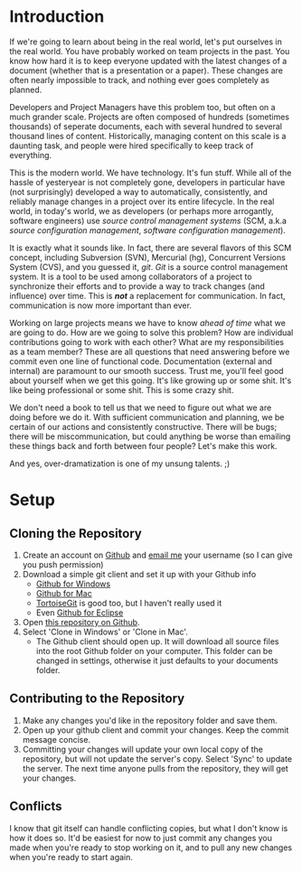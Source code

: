 # Introduction
If we're going to learn about being in the real world, let's put ourselves in the real world.
You have probably worked on team projects in the past.
You know how hard it is to keep everyone updated with the latest changes of a document (whether that is a presentation or a paper).
These changes are often nearly impossible to track, and nothing ever goes completely as planned.

Developers and Project Managers have this problem too, but often on a much grander scale.
Projects are often composed of hundreds (sometimes thousands) of seperate documents, each with several hundred to several thousand lines of content.
Historically, managing content on this scale is a daunting task, and people were hired specifically to keep track of everything.

This is the modern world.
We have technology.
It's fun stuff.
While all of the hassle of yesteryear is not completely gone, developers in particular have (not surprisingly) developed a way to automatically, consistently, and reliably manage changes in a project over its entire lifecycle.
In the real world, in today's world, we as developers (or perhaps more arrogantly, software engineers) use *source control management systems* (SCM, a.k.a *source configuration management*, *software configuration management*).

It is exactly what it sounds like.
In fact, there are several flavors of this SCM concept, including Subversion (SVN), Mercurial (hg), Concurrent Versions System (CVS), and you guessed it, *git*.
*Git* is a source control management system.
It is a tool to be used among collaborators of a project to synchronize their efforts and to provide a way to track changes (and influence) over time.
This is ***not*** a replacement for communication.
In fact, communication is now more important than ever.

Working on large projects means we have to know *ahead of time* what we are going to do.
How are we going to solve this problem?
How are individual contributions going to work with each other?
What are my responsibilities as a team member?
These are all questions that need answering before we commit even one line of functional code.
Documentation (external and internal) are paramount to our smooth success.
Trust me, you'll feel good about yourself when we get this going.
It's like growing up or some shit.
It's like being professional or some shit.
This is some crazy shit.

We don't need a book to tell us that we need to figure out what we are doing before we do it. With sufficient communication and planning, we be certain of our actions and consistently constructive.
There will be bugs; there will be miscommunication, but could anything be worse than emailing these things back and forth between four people? Let's make this work.

And yes, over-dramatization is one of my unsung talents. ;)

# Setup

## Cloning the Repository
1. Create an account on [Github](http://www.github.com) and [email me](mailto:seallred@smcm.edu) your username (so I can give you push permission)
2. Download a simple git client and set it up with your Github info
	* [Github for Windows](http://windows.github.com)
	* [Github for Mac](http://mac.github.com)
	* [TortoiseGit](http://code.google.com/p/tortoisegit/) is good too, but I haven't really used it
	* Even [Github for Eclipse](http://eclipse.github.com)
3. Open [this repository on Github](https://github.com/vermiculus/se-blackjack).
4. Select 'Clone in Windows' or 'Clone in Mac'.
	* The Github client should open up. It will download all source files into the root Github folder on your computer. This folder can be changed in settings, otherwise it just defaults to your documents folder.

## Contributing to the Repository
1. Make any changes you'd like in the repository folder and save them.
2. Open up your github client and commit your changes. Keep the commit message concise.
3. Committing your changes will update your own local copy of the repository, but will not update the server's copy.
Select 'Sync' to update the server. The next time anyone pulls from the repository, they will get your changes.

## Conflicts
I know that git itself can handle conflicting copies, but what I don't know is how it does so.
It'd be easiest for now to just commit any changes you made when you're ready to stop working on it, and to pull any new changes when you're ready to start again.
